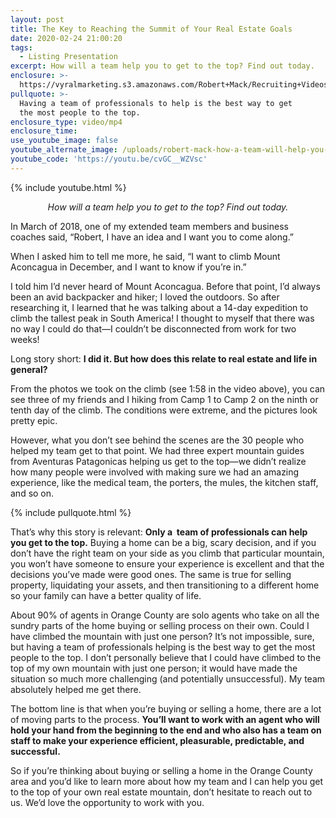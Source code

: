 ```yaml
---
layout: post
title: The Key to Reaching the Summit of Your Real Estate Goals
date: 2020-02-24 21:00:20
tags:
  - Listing Presentation
excerpt: How will a team help you to get to the top? Find out today.
enclosure: >-
  https://vyralmarketing.s3.amazonaws.com/Robert+Mack/Recruiting+Videos/The+Key+to+Reaching+the+Summit+of+Your+Real+Estate+Goals.mp4
pullquote: >-
  Having a team of professionals to help is the best way to get
  the most people to the top.
enclosure_type: video/mp4
enclosure_time:
use_youtube_image: false
youtube_alternate_image: /uploads/robert-mack-how-a-team-will-help-you-get-to-the-top-youtube.jpg
youtube_code: 'https://youtu.be/cvGC__WZVsc'
---
```


{% include youtube.html %}

<p style="text-align: center;"><em>How will a team help you to get to the top? Find out today.</em></p>

In March of 2018, one of my extended team members and business coaches said, “Robert, I have an idea and I want you to come along.”&nbsp;

When I asked him to tell me more, he said, “I want to climb Mount Aconcagua in December, and I want to know if you’re in.”&nbsp;

I told him I’d never heard of Mount Aconcagua. Before that point, I’d always been an avid backpacker and hiker; I loved the outdoors. So after researching it, I learned that he was talking about a 14-day expedition to climb the tallest peak in South America\! I thought to myself that there was no way I could do that—I couldn’t be disconnected from work for two weeks\!

Long story short: **I did it. But how does this relate to real estate and life in general?**

From the photos we took on the climb (see 1:58 in the video above), you can see three of my friends and I hiking from Camp 1 to Camp 2 on the ninth or tenth day of the climb. The conditions were extreme, and the pictures look pretty epic.

However, what you don’t see behind the scenes are the 30 people who helped my team get to that point. We had three expert mountain guides from Aventuras Patagonicas helping us get to the top—we didn’t realize how many people were involved with making sure we had an amazing experience, like the medical team, the porters, the mules, the kitchen staff, and so on.

{% include pullquote.html %}

That’s why this story is relevant: **Only a &nbsp;team of professionals can help you get to the top.** Buying a home can be a big, scary decision, and if you don’t have the right team on your side as you climb that particular mountain, you won’t have someone to ensure your experience is excellent and that the decisions you’ve made were good ones. The same is true for selling property, liquidating your assets, and then transitioning to a different home so your family can have a better quality of life.

About 90% of agents in Orange County are solo agents who take on all the sundry parts of the home buying or selling process on their own. Could I have climbed the mountain with just one person? It’s not impossible, sure, but having a team of professionals helping is the best way to get the most people to the top. I don’t personally believe that I could have climbed to the top of my own mountain with just one person; it would have made the situation so much more challenging (and potentially unsuccessful). My team absolutely helped me get there.

The bottom line is that when you’re buying or selling a home, there are a lot of moving parts to the process. **You’ll want to work with an agent who will hold your hand from the beginning to the end and who also has a team on staff to make your experience efficient, pleasurable, predictable, and successful.**

So if you’re thinking about buying or selling a home in the Orange County area and you’d like to learn more about how my team and I can help you get to the top of your own real estate mountain, don’t hesitate to reach out to us. We’d love the opportunity to work with you.